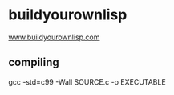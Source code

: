buildyourownlisp
================

www.buildyourownlisp.com

## compiling

gcc -std=c99 -Wall SOURCE.c -o EXECUTABLE